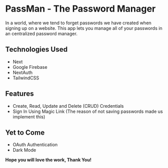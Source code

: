# PassMan - The Password Manager

In a world, where we tend to forget passwords we have created when signing up on a website. This app lets you manage all of your passwords in an centralized password manager.

## Technologies Used

- Next
- Google Firebase
- NextAuth
- TailwindCSS

## Features

- Create, Read, Update and Delete (CRUD) Credentials
- Sign In Using Magic Link (The reason of not saving passwords made us implement this)

## Yet to Come

- OAuth Authentication
- Dark Mode

**Hope you will love the work, Thank You!**
